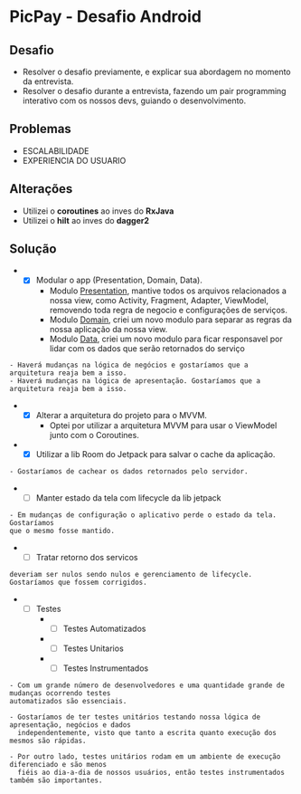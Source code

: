 # PicPay - Desafio Android

## Desafio

- Resolver o desafio previamente, e explicar sua abordagem no momento da entrevista.
- Resolver o desafio durante a entrevista, fazendo um pair programming interativo com os nossos 
devs, guiando o desenvolvimento.

## Problemas

- ESCALABILIDADE
- EXPERIENCIA DO USUARIO

## Alterações

- Utilizei o **coroutines** ao inves do **RxJava**
- Utilizei o **hilt** ao inves do **dagger2**

## Solução

- -[x] Modular o app (Presentation, Domain, Data).
    - Modulo [Presentation](https://github.com/bruunoh/desafio-android/tree/dev/app), mantive todos os arquivos relacionados a nossa 
    view, como Activity, Fragment, Adapter, ViewModel, removendo toda regra de negocio 
    e configurações de serviços.
    - Modulo [Domain](https://github.com/bruunoh/desafio-android/tree/dev/domain), criei um novo modulo para separar as regras da nossa aplicação da nossa view.
    - Modulo [Data](https://github.com/bruunoh/desafio-android/tree/dev/data), criei um novo modulo para ficar responsavel por lidar com os dados que serão
    retornados do serviço
```
- Haverá mudanças na lógica de negócios e gostaríamos que a arquitetura reaja bem a isso.
- Haverá mudanças na lógica de apresentação. Gostaríamos que a arquitetura reaja bem a isso.
```
- -[x] Alterar a arquitetura do projeto para o MVVM.
    - Optei por utilizar a arquitetura MVVM para usar o ViewModel junto com o Coroutines.
     
- -[x] Utilizar a lib Room do Jetpack para salvar o cache da aplicação.
```
- Gostaríamos de cachear os dados retornados pelo servidor.
```

- -[ ] Manter estado da tela com lifecycle da lib jetpack
```
- Em mudanças de configuração o aplicativo perde o estado da tela. Gostaríamos 
que o mesmo fosse mantido.
```

- -[ ] Tratar retorno dos servicos
``` Nossos relatórios de crash têm mostrado alguns crashes relacionados a campos que não 
deveriam ser nulos sendo nulos e gerenciamento de lifecycle. Gostaríamos que fossem corrigidos.
```
    
- -[ ] Testes
    - -[ ] Testes Automatizados
    - -[ ] Testes Unitarios
    - -[ ] Testes Instrumentados
```
- Com um grande número de desenvolvedores e uma quantidade grande de mudanças ocorrendo testes 
automatizados são essenciais.

- Gostaríamos de ter testes unitários testando nossa lógica de apresentação, negócios e dados 
  independentemente, visto que tanto a escrita quanto execução dos mesmos são rápidas.
  
- Por outro lado, testes unitários rodam em um ambiente de execução diferenciado e são menos 
  fiéis ao dia-a-dia de nossos usuários, então testes instrumentados também são importantes.
```